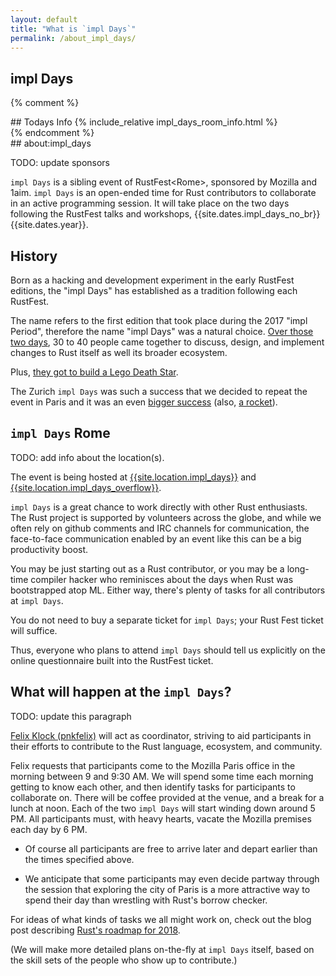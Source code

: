 ```yaml
---
layout: default
title: "What is `impl Days`"
permalink: /about_impl_days/
---
```


<div class="backdrop" style="background: url(/assets/rome/the-city.jpg) 50% 40%; padding: 0; margin-bottom: 1em;">
  <div class="popout">
    <section>
      <h1>impl Days</h1>
    </section>
  </div>
</div>

{% comment %}
<section markdown="1">
## Todays Info
{% include_relative impl_days_room_info.html %}
</section>
{% endcomment %}

<section markdown="1">
## about:impl_days

TODO: update sponsors

`impl Days` is a sibling event of RustFest&lt;Rome&gt;, sponsored by
Mozilla and 1aim. `impl Days` is an open-ended time for Rust contributors to
collaborate in an active programming session. It will take place on
the two days following the RustFest talks and workshops,
{{site.dates.impl_days_no_br}} {{site.dates.year}}.

## History

Born as a hacking and development experiment in the early RustFest editions, the
"impl Days" has established as a tradition following each RustFest.

The name refers to the first edition that took place during the 2017 "impl
Period", therefore the name "impl Days" was a natural choice.
<a href="https://internals.rust-lang.org/t/the-impl-period-newsletter-2/6034">
Over those two days</a>, 30 to 40 people came together to discuss, design,
and implement changes to Rust itself as well its broader ecosystem.

Plus, <a href="https://botbot.me/mozilla/rust-internals/2017-10-02/?msg=91818378&page=2">they got to build a Lego Death Star</a>.

The Zurich `impl Days` was such a success that we decided to repeat
the event in Paris and it was an even <a
href="https://twitter.com/MozillaParis/status/1001434063264272384"
target="_new">bigger success</a> (also, <a href="https://twitter.com/simukis/status/1001122476011802626" target="_new">a rocket</a>).

## `impl Days` Rome
TODO: add info about the location(s).

The event is being hosted at <a href="/location/#impl-days-rome">{{site.location.impl_days}}</a> and <a href="#">{{site.location.impl_days_overflow}}</a>.

`impl Days` is a great chance to work directly with other Rust enthusiasts. The
Rust project is supported by volunteers across the globe, and while we often
rely on github comments and IRC channels for communication, the face-to-face
communication enabled by an event like this can be a big productivity boost.

You may be just starting out as a Rust contributor, or you may be a long-time
compiler hacker who reminisces about the days when Rust was bootstrapped atop
ML. Either way, there's plenty of tasks for all contributors at `impl Days`.

You do not need to buy a separate ticket for `impl Days`; your Rust Fest ticket
will suffice.


Thus, everyone who plans to attend `impl Days` should tell us
explicitly on the online questionnaire built into the RustFest ticket.

## What will happen at the `impl Days`?

TODO: update this paragraph

<a href="/people/pnkfelix">Felix Klock (pnkfelix)</a> will act as
coordinator, striving to aid participants in their efforts to
contribute to the Rust language, ecosystem, and community.

Felix requests that participants come to the Mozilla Paris office in
the morning between 9 and 9:30 AM. We will spend some time each
morning getting to know each other, and then identify tasks for
participants to collaborate on. There will be coffee provided at the
venue, and a break for a lunch at noon. Each of the two `impl Days`
will start winding down around 5 PM. All participants must, with heavy
hearts, vacate the Mozilla premises each day by 6 PM.

  * Of course all participants are free to arrive later and depart
    earlier than the times specified above.

  * We anticipate that some participants may even decide partway
    through the session that exploring the city of Paris is a more
    attractive way to spend their day than wrestling with Rust's
    borrow checker.

For ideas of what kinds of tasks we all might work on, check out the
blog post describing
<a href="https://blog.rust-lang.org/2018/03/12/roadmap.html">Rust's roadmap for 2018</a>.

(We will make more detailed plans on-the-fly at `impl Days` itself,
based on the skill sets of the people who show up to contribute.)

</section>
